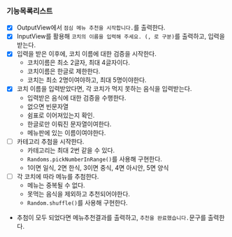 ### 기능목록리스트

- [x] OutputView에서 `점심 메뉴 추천을 시작합니다.`를 출력한다.
- [x] InputView를 활용해 `코치의 이름을 입력해 주세요. (, 로 구분)`를 출력하고, 입력을 받는다.
- [x] 입력을 받은 이후에, 코치 이름에 대한 검증을 시작한다.
  - 코치이름은 최소 2글자, 최대 4글자이다.
  - 코치이름은 한글로 제한한다.
  - 코치는 최소 2명이여야하고, 최대 5명이야한다.
- [x] 코치 이름을 입력받았다면, 각 코치가 먹지 못하는 음식을 입력받는다.
  - 입력받은 음식에 대한 검증을 수행한다.
  - 없으면 빈문자열
  - 쉼표로 이어져있는지 확인.
  - 한글로만 이뤄진 문자열이여한다.
  - 메뉴판에 있는 이름이여야한다.
- [ ] 카테고리 추첨을 시작한다.
  - 카테고리는 최대 2번 같을 수 있다.
  - `Randoms.pickNumberInRange()`를 사용해 구현한다.
  - 1이면 일식, 2면 한식, 3이면 중식, 4면 아시안, 5면 양식
- [ ] 각 코치에 따라 메뉴를 추첨한다.
  - 메뉴는 중복될 수 없다.
  - 못먹는 음식을 제외하고 추천되어야한다.
  - `Random.shuffle()`를 사용해 구현한다.

- 추첨이 모두 되었다면 메뉴추천결과를 출력하고, `추천을 완료했습니다.`문구를 출력한다.